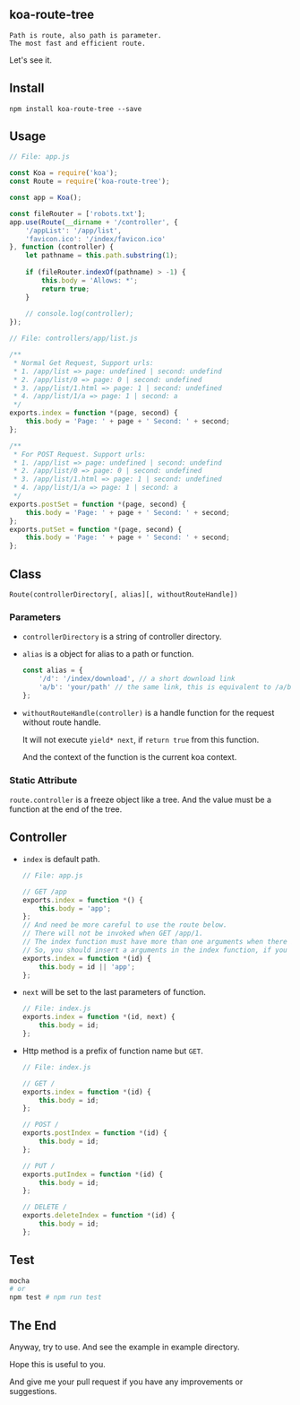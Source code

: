 ## koa-route-tree
    Path is route, also path is parameter.
    The most fast and efficient route.

Let's see it.

## Install

`npm install koa-route-tree --save`

## Usage

```js
// File: app.js

const Koa = require('koa');
const Route = require('koa-route-tree');

const app = Koa();

const fileRouter = ['robots.txt'];
app.use(Route(__dirname + '/controller', {
    '/appList': '/app/list',
    'favicon.ico': '/index/favicon.ico'
}, function (controller) {
    let pathname = this.path.substring(1);
    
    if (fileRouter.indexOf(pathname) > -1) {
        this.body = 'Allows: *';
        return true;
    }
    
    // console.log(controller);
});
```

```js
// File: controllers/app/list.js

/**
 * Normal Get Request, Support urls:
 * 1. /app/list => page: undefined | second: undefind
 * 2. /app/list/0 => page: 0 | second: undefined
 * 3. /app/list/1.html => page: 1 | second: undefined
 * 4. /app/list/1/a => page: 1 | second: a
 */
exports.index = function *(page, second) {
    this.body = 'Page: ' + page + ' Second: ' + second;
};

/**
 * For POST Request. Support urls:
 * 1. /app/list => page: undefined | second: undefind
 * 2. /app/list/0 => page: 0 | second: undefined
 * 3. /app/list/1.html => page: 1 | second: undefined
 * 4. /app/list/1/a => page: 1 | second: a
 */
exports.postSet = function *(page, second) {
    this.body = 'Page: ' + page + ' Second: ' + second;
};
exports.putSet = function *(page, second) {
    this.body = 'Page: ' + page + ' Second: ' + second;
};
```

## Class

`Route(controllerDirectory[, alias][, withoutRouteHandle])`

### Parameters

* `controllerDirectory` is a string of controller directory.
* `alias` is a object for alias to a path or function.

    ```js
    const alias = {
        '/d': '/index/download', // a short download link
        'a/b': 'your/path' // the same link, this is equivalent to /a/b <=> /your/path
    };
    ```
* `withoutRouteHandle(controller)` is a handle function for the request without route handle.

    It will not execute `yield* next`, if `return true` from this function.
    
    And the context of the function is the current koa context.

### Static Attribute

`route.controller` is a freeze object like a tree. And the value must be a function at the end of the tree.

## Controller

* `index` is default path.

    ```js
    // File: app.js
    
    // GET /app
    exports.index = function *() {
        this.body = 'app';
    };
    // And need be more careful to use the route below.
    // There will not be invoked when GET /app/1.
    // The index function must have more than one arguments when there is no such name function of path
    // So, you should insert a arguments in the index function, if you want to support GET /app/1
    exports.index = function *(id) {
        this.body = id || 'app';
    };
    ```
* `next` will be set to the last parameters of function.

    ```js
    // File: index.js
    exports.index = function *(id, next) {
        this.body = id;
    };
    ```
* Http method is a prefix of function name but `GET`.

    ```js
    // File: index.js
    
    // GET /
    exports.index = function *(id) {
        this.body = id;
    };
    
    // POST /
    exports.postIndex = function *(id) {
        this.body = id;
    };
    
    // PUT /
    exports.putIndex = function *(id) {
        this.body = id;
    };
    
    // DELETE /
    exports.deleteIndex = function *(id) {
        this.body = id;
    };
    ```

## Test

```sh
mocha
# or
npm test # npm run test
```

## The End

Anyway, try to use. And see the example in example directory.

Hope this is useful to you.

And give me your pull request if you have any improvements or suggestions.
